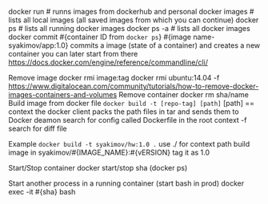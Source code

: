 docker run # runns images from dockerhub and personal
docker images # lists all local images (all saved images from which you can continue)
docker ps # lists all running docker images
docker ps -a # lists all docker images
docker commit #{container ID from `docker ps`} #{image name- syakimov/app:1.0}
  commits a image (state of a container) and creates a new container
  you can later start from there
https://docs.docker.com/engine/reference/commandline/cli/

Remove image
  docker rmi image:tag
  docker rmi ubuntu:14.04 -f
  https://www.digitalocean.com/community/tutorials/how-to-remove-docker-images-containers-and-volumes
Remove container
  docker rm sha/name
Build image from docker file
  `docker build -t [repo-tag] [path]`
  [path] == context
    the docker client packs the path files in tar and sends them to Docker deamon
    search for config called Dockerfile in the root context
    -f search for diff file

  Example
    `docker build -t syakimov/hw:1.0 .`
      use ./ for context path
      build image in syakimov/#{IMAGE_NAME}:#{vERSION}
      tag it as 1.0

Start/Stop container
  docker start/stop sha (docker ps)

Start another process in a running container (start bash in prod)
  docker exec -it #{sha} bash


